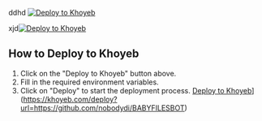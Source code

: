 ddhd
[![Deploy to Khoyeb](https://img.shields.io/badge/Deploy%20to-Khoyeb-blue?logo=heroku)](https://khoyeb.com/deploy?url=https://github.com/nobodydi/BABYFILESBOT)


xjd[![Deploy to Khoyeb](https://img.shields.io/badge/Deploy%20to-Khoyeb-blue?logo=heroku)](https://khoyeb.com/deploy)

## How to Deploy to Khoyeb

1. Click on the "Deploy to Khoyeb" button above.
2. Fill in the required environment variables.
3. Click on "Deploy" to start the deployment process.
[Deploy to Khoyeb](https://img.shields.io/badge/Deploy%20to-Khoyeb-blue?logo=heroku)](https://khoyeb.com/deploy?url=https://github.com/nobodydi/BABYFILESBOT)
